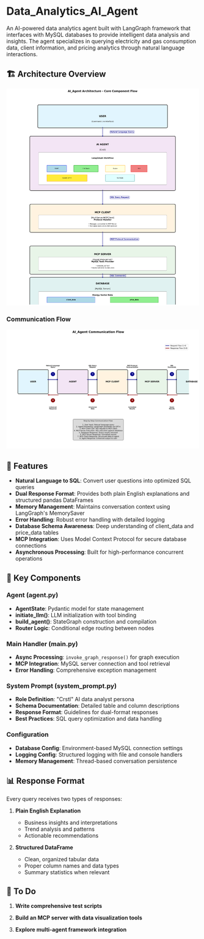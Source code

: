 # Data_Analytics_AI_Agent

An AI-powered data analytics agent built with LangGraph framework that interfaces with MySQL databases to provide intelligent data analysis and insights. The agent specializes in querying electricity and gas consumption data, client information, and pricing analytics through natural language interactions.

## 🏗️ Architecture Overview
![Application Architecture](https://github.com/Rohit-15/Data_Analytics_AI_Agent/blob/main/ai_agent_architecture.png)


### Communication Flow

![Communication Flow](https://github.com/Rohit-15/Data_Analytics_AI_Agent/blob/main/communication_flow.png)


## 🚀 Features

- **Natural Language to SQL**: Convert user questions into optimized SQL queries
- **Dual Response Format**: Provides both plain English explanations and structured pandas DataFrames
- **Memory Management**: Maintains conversation context using LangGraph's MemorySaver
- **Error Handling**: Robust error handling with detailed logging
- **Database Schema Awareness**: Deep understanding of client_data and price_data tables
- **MCP Integration**: Uses Model Context Protocol for secure database connections
- **Asynchronous Processing**: Built for high-performance concurrent operations

## 🔧 Key Components

### Agent (agent.py)
- **AgentState**: Pydantic model for state management
- **initiate_llm()**: LLM initialization with tool binding
- **build_agent()**: StateGraph construction and compilation
- **Router Logic**: Conditional edge routing between nodes

### Main Handler (main.py)
- **Async Processing**: `invoke_graph_response()` for graph execution
- **MCP Integration**: MySQL server connection and tool retrieval
- **Error Handling**: Comprehensive exception management

### System Prompt (system_prompt.py)
- **Role Definition**: "Crstl" AI data analyst persona
- **Schema Documentation**: Detailed table and column descriptions
- **Response Format**: Guidelines for dual-format responses
- **Best Practices**: SQL query optimization and data handling

### Configuration
- **Database Config**: Environment-based MySQL connection settings
- **Logging Config**: Structured logging with file and console handlers
- **Memory Management**: Thread-based conversation persistence

## 📊 Response Format

Every query receives two types of responses:

1. **Plain English Explanation**
   - Business insights and interpretations
   - Trend analysis and patterns
   - Actionable recommendations

2. **Structured DataFrame**
   - Clean, organized tabular data
   - Proper column names and data types
   - Summary statistics when relevant
  
## 🧪 To Do

1) **Write comprehensive test scripts**


2) **Build an MCP server with data visualization tools**

3) **Explore multi-agent framework integration**

